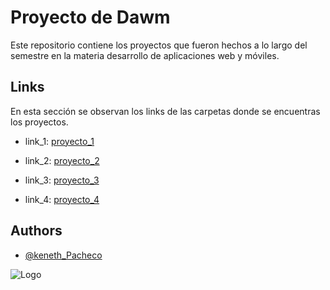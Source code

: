 # Proyecto de Dawm

Este repositorio contiene los proyectos que fueron hechos a lo largo del semestre en la materia desarrollo de aplicaciones web y móviles.  

 

## Links
En esta sección se observan los links de las carpetas donde se encuentras los proyectos.   

- link_1: [proyecto_1]()

- link_2: [proyecto_2]()

- link_3: [proyecto_3]()

- link_4: [proyecto_4]()

## Authors

- [@keneth_Pacheco](https://www.github.com/kenethPs)


![Logo](https://www.espol.edu.ec/sites/default/files/logo-nota.jpg)

